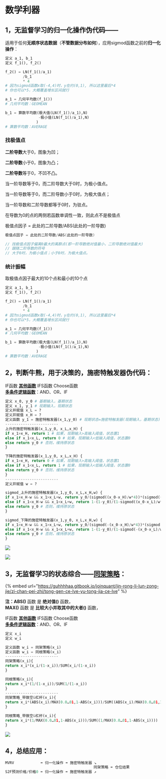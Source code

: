 # 数学利器

## 1，无监督学习的归一化操作伪代码—— 

适用于任何**无顺序状态数据**（**不管数据分布如何**），应用sigmod函数之前的**归一化操作**：

```python
定义 a_1, b_1
定义 f_1(), f_2()

f_2() = LN(f_1()/a_1)
        /b_1 
        * 4 
# 因为sigmod函数x取(-4,4)时，y在约(0,1), 所以这里最后*4
# 你也可以*5，大概覆盖增长区间就行

a_1 = 几何平均数(f_1()) 
# 几何平均数：GEOMEAN

b_1 = 算数平均数(极大值(LN(f_1()/a_1),N)
               -极小值(LN(f_1()/a_1),N)
              ) 
# 算数平均数：AVERAGE
```

### 找极值点

**二阶导数**大于0，图象为凹；

**二阶导数**小于0，图象为凸；

**二阶导数**等于0，不凹不凸。 

当一阶导数等于0，而二阶导数大于0时，为极小值点。

当一阶导数等于0，而二阶导数小于0时，为极大值点；

当一阶导数和二阶导数都等于0时，为驻点。

在导数为0的点的两侧若函数单调性一致，则此点不是极值点

极值点因子 = 此处的二阶导数/ABS\(此处的一阶导数\)

```c
极值点因子 = 此处的二阶导数/ABS(此处的一阶导数)

// 找极值点因子偏离0最大的离群点(即一阶导数绝对值最小，二阶导数绝对值最大)
// 跟随二阶导数的符号
// 大于0时，为极小值点；小于0时，为极大值点。
```

### 统计振幅

取极值点因子最大的10个点和最小的10个点

```python
定义 a_1, b_1
定义 f_1(), f_2()

f_2() = LN(f_1()/a_1)
        /b_1 
        * 4 
# 因为sigmod函数x取(-4,4)时，y在约(0,1), 所以这里最后*4
# 你也可以*5，大概覆盖增长区间就行

a_1 = 几何平均数(f_1()) 
# 几何平均数：GEOMEAN

b_1 = 算数平均数(极大值(LN(f_1()/a_1),N)
               -极小值(LN(f_1()/a_1),N)
              ) 
# 算数平均数：AVERAGE
```

## 2，判断牛熊，用于决策的，施密特触发器伪代码：

IF函数 [**其他函数**](https://zhuanlan.zhihu.com/p/51366759) IFS函数 Choose函数  
[**多条件逻辑函数**](https://zhuanlan.zhihu.com/p/38326242)：AND、OR、IF

```python
定义 x_0, y_0 # 基期输入，基期状态 
定义 x_1, y_1 # 现期输入，现期状态 
定义并赋值 x_L = ?
定义并赋值 x_H = ?
定义函数 y_1 = 施密特触发器(x_1,y_0) # 现期状态=施密特触发器(现期输入，基期状态)
------------------------
上升的施密特触发器(x_1,y_0, x_L,x_H) { 
if x_1>x_H, return 1 # 如果，现期输入>高输入阈值，状态置1 
else if x_1<x_L, return 0 # 如果，现期输入<低输入阈值，状态置0 
else return y_0 # 否则，维持原状态 
}

下降的施密特触发器(x_1,y_0, x_L,x_H) { 
if x_1>x_H, return 0 # 如果，现期输入>高输入阈值，状态置1 
else if x_1<x_L, return 1 # 如果，现期输入<低输入阈值，状态置0 
else return y_0 # 否则，维持原状态 
}
------------------------
定义并赋值 w = ?

sigmod_上升的施密特触发器(x_1,y_0, x_L,x_H,w) {
if x_1>x_H-w && x_1>x_L+w, return y_0/(sigmod((x_0-x_H)/w*4))*(sigmod((x_1-x_H)/w*4)) #如果输入进入下降通道且不在上升通道内，状态更新 
else if x_1<x_H-w && x_1<x_L+w, return 1-(1-y_0)/(1-sigmod((x_0-x_L)/w*4))*(1-sigmod((x_1-x_L)/w*4))  #如果输入进入上升通道且不在下降通道内，状态更新
else return y_0 # 否则，维持原状态
}

sigmod_下降的施密特触发器(x_1,y_0, x_L,x_H,w) {
if x_1>x_H-w && x_1>x_L+w, return y_0/(sigmod(-(x_0-x_H)/w*4))*(sigmod(-(x_1-x_H)/w*4)) #如果输入进入下降通道且不在上升通道内，状态更新 
else if x_1<x_H-w && x_1<x_L+w, return 1-(1-y_0)/(1-sigmod(-(x_0-x_L)/w*4))*(1-sigmod(-(x_1-x_L)/w*4))  #如果输入进入上升通道且不在下降通道内，状态更新
else return y_0 # 否则，维持原状态
}
```

![](../.gitbook/assets/975d5638f160e54637ce82334bc30b2b.jpg)

![](../.gitbook/assets/a4.png)

## 3，无监督学习的状态综合——[同架策略](https://guhhhhaa.gitbook.io/joinquant/jin-rong-li-lun-zong-jie/zi-chan-pei-zhi/tong-gen-ce-lve-yu-tong-jia-ce-lve)：

{% embed url="https://guhhhhaa.gitbook.io/joinquant/jin-rong-li-lun-zong-jie/zi-chan-pei-zhi/tong-gen-ce-lve-yu-tong-jia-ce-lve" %}

**注：ABS\(\)** 函数 是 **绝对值\(\)** 函数，  
**MAX\(\)** 函数 是 **比较大小并取其中的大者\(\)** 函数，

IF函数 [**其他函数**](https://zhuanlan.zhihu.com/p/51366759) IFS函数 Choose函数  
[**多条件逻辑函数**](https://zhuanlan.zhihu.com/p/38326242)：AND、OR、IF

```python
定义 x_i
定义 w_i

定义函数 w_i = 同架策略(x_i)
定义函数 w_i = 同根策略(x_i)
------------------------
同架策略(x_i){ 
return x_i*(x_i/(1-x_i))/SUM(x_i/(1-x_i))
}

同根策略(x_i){ 
return x_i*(1/(1-x_i))/SUM(1/(1-x_i))
}
------------------------
同架策略_带做空&杠杆(x_i){ 
return x_i*(ABS(x_i)/MAX(0.0…01,1-ABS(x_i)))/SUM((ABS(x_i)/MAX(0.0…01,1-ABS(x_i))))
}

同根策略_带做空&杠杆(x_i){ 
return x_i*(1/MAX(0.0…01,1-ABS(x_i)))/SUM((1/MAX(0.0…01,1-ABS(x_i))))
}
```

![](../.gitbook/assets/image%20%2810%29.png)

## 4，总结应用：

```python
MVRV            ➡️ 归一化操作 ➡️ 施密特触发器 ↘️
                                        同架策略 ➡️ 仓位结果
S2F预测价格/价格0 ➡️ 归一化操作 ➡️ 施密特触发器 ↗️
```


